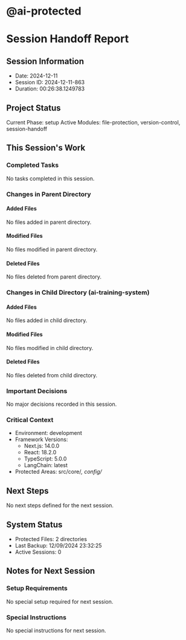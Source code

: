 # @ai-protected
# Session Handoff Report

## Session Information
- Date: 2024-12-11
- Session ID: 2024-12-11-863
- Duration: 00:26:38.1249783

## Project Status
Current Phase: setup
Active Modules: file-protection, version-control, session-handoff

## This Session's Work
### Completed Tasks
No tasks completed in this session.

### Changes in Parent Directory
#### Added Files
No files added in parent directory.

#### Modified Files
No files modified in parent directory.

#### Deleted Files
No files deleted from parent directory.

### Changes in Child Directory (ai-training-system)
#### Added Files
No files added in child directory.

#### Modified Files
No files modified in child directory.

#### Deleted Files
No files deleted from child directory.

### Important Decisions
No major decisions recorded in this session.

### Critical Context
- Environment: development
- Framework Versions:
  * Next.js: 14.0.0
  * React: 18.2.0
  * TypeScript: 5.0.0
  * LangChain: latest
- Protected Areas: src/core/*, config/*

## Next Steps
No next steps defined for the next session.

## System Status
- Protected Files: 2 directories
- Last Backup: 12/09/2024 23:32:25
- Active Sessions: 0

## Notes for Next Session
### Setup Requirements
No special setup required for next session.

### Special Instructions
No special instructions for next session.
